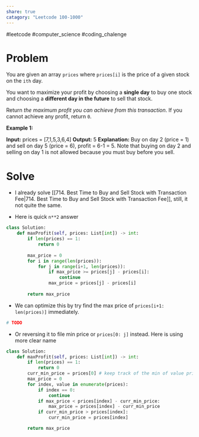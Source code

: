 ```yaml
---
share: true
catagory: "Leetcode 100-1000"
---
```

#leetcode #computer_science #coding_chalenge

# Problem

You are given an array `prices` where `prices[i]` is the price of a given stock on the `ith` day.

You want to maximize your profit by choosing a **single day** to buy one stock and choosing a **different day in the future** to sell that stock.

Return _the maximum profit you can achieve from this transaction_. If you cannot achieve any profit, return `0`.

**Example 1:**

**Input:** prices = [7,1,5,3,6,4]
**Output:** 5
**Explanation:** Buy on day 2 (price = 1) and sell on day 5 (price = 6), profit = 6-1 = 5.
Note that buying on day 2 and selling on day 1 is not allowed because you must buy before you sell.

# Solve
- I already solve [[714. Best Time to Buy and Sell Stock with Transaction Fee|714. Best Time to Buy and Sell Stock with Transaction Fee]], still, it not quite the same.

- Here is quick `n**2` answer
```python
class Solution:
    def maxProfit(self, prices: List[int]) -> int:
        if len(prices) == 1:
            return 0
        
        max_price = 0
        for i in range(len(prices)):
            for j in range(i+1, len(prices)):
                if max_price >= prices[j] - prices[i]:
                    continue
                max_price = prices[j] - prices[i]
        
        return max_price
```

- We can optimize this by try find the max price of  `prices[i+1: len(prices)]` immediately. 
```python
# TODO
```
- Or reversing it to file min price or `prices[0: j]` instead. Here is using more clear name
```python
class Solution:
    def maxProfit(self, prices: List[int]) -> int:
        if len(prices) == 1:
            return 0
        curr_min_price = prices[0] # keep track of the min of value price[0:index-1]
        max_price = 0
        for index, value in enumerate(prices):
            if index == 0:
                continue
            if max_price < prices[index] - curr_min_price:
                max_price = prices[index] - curr_min_price
            if curr_min_price > prices[index]:
                curr_min_price = prices[index]

        return max_price
```